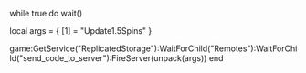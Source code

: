 while true do
    wait()
    
local args = {
    [1] = "Update1.5Spins"
}

game:GetService("ReplicatedStorage"):WaitForChild("Remotes"):WaitForChild("send_code_to_server"):FireServer(unpack(args))
end
